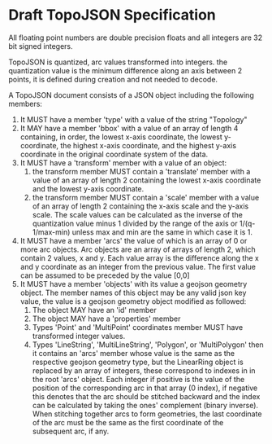 # Draft TopoJSON Specification

All floating point numbers are double precision floats and all integers are 32 bit signed integers. 

TopoJSON is quantized, arc values transformed into integers. the quantization value is the minimum difference along an axis between 2 points, it is defined during creation and not needed to decode. 

A TopoJSON document consists of a JSON object including the following members:

1. It MUST have a member 'type' with a value of the string "Topology"
2. It MAY have a member 'bbox' with a value of an array of length 4 containing, in order, 
   the lowest x-axis coordinate, the lowest y-coordinate, the highest x-axis coordinate,
   and the highest y-axis coordinate in the original coordinate system of the data. 
3. It MUST have a 'transform' member with a value of an object:
    1. the transform member MUST contain a 'translate' member with a value of an array of length 2 containing the lowest x-axis coordinate 
        and the lowest y-axis coordinate. 
    2. the transform member MUST contain a 'scale' member with a value of an array of length 2 containing the x-axis scale and the y-axis
       scale. The scale values can be calculated as the inverse of the quantization value minus 1
       divided by the range of the axis or 1/(q-1/max-min) unless max and min are the same in which case it is 1.
4.  It MUST have a member 'arcs' the value of which is an array of 0 or more arc objects. Arc objects
    are an array of arrays of length 2, which contain 2 values, x and y.
    Each value array is the difference along the x and y coordinate as an integer
    from the previous value.  The first value can be assumed to be preceded by the value [0,0]
5. It MUST have a member 'objects' with its value a geojson geometry object.  The member names of this
   object may be any valid json key value, the value is a geojson geometry object modified as followed:
    1. The object MAY have an 'id' member
    2. The object MAY have a 'properties' member
    2. Types 'Point' and 'MultiPoint' coordinates member MUST have transformed integer values.
    3. Types 'LineString', 'MultiLineString', 'Polygon', or 'MultiPolygon' then it contains an 'arcs'
       member whose value is the same as the respective geojson geometry type, but the LinearRing
       object is replaced by an array of integers, these correspond to indexes in in the root 'arcs' object.
       Each integer if positive is the value of the position of the corresponding arc in that array
       (0 index), if negative this denotes that the arc should be stitched backward and the index can be
       calculated by taking the ones' complement (binary inverse). When stitching together arcs to form
       geometries, the last coordinate of the arc must be the same as the first coordinate of the subsequent arc, if any. 
